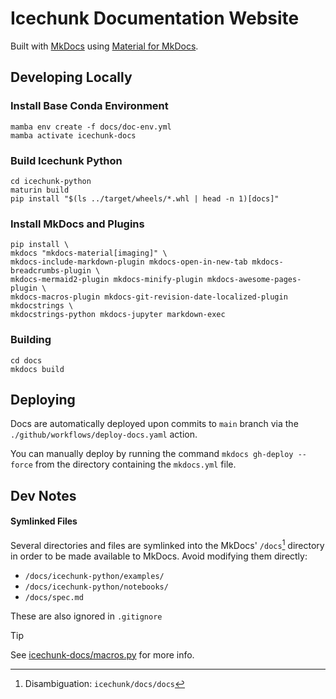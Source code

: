 # Icechunk Documentation Website

Built with [MkDocs](https://www.mkdocs.org/) using [Material for MkDocs](https://squidfunk.github.io/mkdocs-material/).

## Developing Locally

### Install Base Conda Environment

```
mamba env create -f docs/doc-env.yml  
mamba activate icechunk-docs
```

### Build Icechunk Python

```
cd icechunk-python
maturin build
pip install "$(ls ../target/wheels/*.whl | head -n 1)[docs]"
```

### Install MkDocs and Plugins

```
pip install \
mkdocs "mkdocs-material[imaging]" \
mkdocs-include-markdown-plugin mkdocs-open-in-new-tab mkdocs-breadcrumbs-plugin \
mkdocs-mermaid2-plugin mkdocs-minify-plugin mkdocs-awesome-pages-plugin \
mkdocs-macros-plugin mkdocs-git-revision-date-localized-plugin mkdocstrings \
mkdocstrings-python mkdocs-jupyter markdown-exec 
```

### Building

```
cd docs
mkdocs build
```

## Deploying

Docs are automatically deployed upon commits to `main` branch via the `./github/workflows/deploy-docs.yaml` action.

You can manually deploy by running the command `mkdocs gh-deploy --force` from the directory containing the `mkdocs.yml` file.

## Dev Notes

#### Symlinked Files

Several directories and files are symlinked into the MkDocs' `/docs`[^1] directory in order to be made available to MkDocs. Avoid modifying them directly:
- `/docs/icechunk-python/examples/`
- `/docs/icechunk-python/notebooks/`
- `/docs/spec.md`

These are also ignored in `.gitignore`

> [!TIP]
> See [icechunk-docs/macros.py](./macros.py) for more info.

[^1]: Disambiguation: `icechunk/docs/docs`
